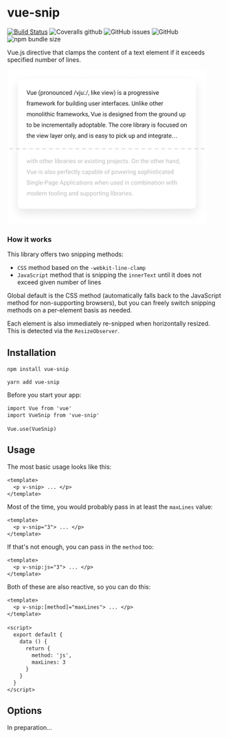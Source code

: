 # vue-snip

[![Build Status](https://travis-ci.org/ajobi/vue-snip.svg?branch=master)](https://travis-ci.org/ajobi/vue-snip)
![Coveralls github](https://img.shields.io/coveralls/github/ajobi/vue-snip)
![GitHub issues](https://img.shields.io/github/issues/ajobi/vue-snip)
![GitHub](https://img.shields.io/github/license/ajobi/vue-snip)
![npm bundle size](https://img.shields.io/bundlephobia/minzip/vue-snip)

Vue.js directive that clamps the content of a text element if it exceeds specified number of lines.

![](assets/illustration.png)


### How it works

This library offers two snipping methods:
- `CSS` method based on the `-webkit-line-clamp`
- `JavaScript` method that is snipping the `innerText` until it does not exceed given number of lines

Global default is the CSS method (automatically falls back to the JavaScript method for non-supporting browsers), but you can freely switch snipping methods on a per-element basis as needed. 

Each element is also immediately re-snipped when horizontally resized. This is detected via the `ResizeObserver`. 

## Installation

````
npm install vue-snip
````
````
yarn add vue-snip
````

Before you start your app:

````
import Vue from 'vue'
import VueSnip from 'vue-snip'

Vue.use(VueSnip)
````


## Usage

The most basic usage looks like this:

````
<template>
  <p v-snip> ... </p>
</template>
````

Most of the time, you would probably pass in at least the `maxLines` value:

````
<template>
  <p v-snip="3"> ... </p>
</template>
````

If that's not enough, you can pass in the `method` too:

````
<template>
  <p v-snip:js="3"> ... </p>
</template>
````

Both of these are also reactive, so you can do this:

````
<template>
  <p v-snip:[method]="maxLines"> ... </p>
</template>

<script>
  export default {
    data () {
      return {
        method: 'js',
        maxLines: 3
      }
    }
  }
</script>
````

## Options

In preparation...
